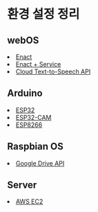 # 환경 설정 정리
## webOS
<li><a href="https://github.com/webOS-KOSS/main-setting/blob/main/webOS/Enact.md">Enact</a></li>
<li><a href="https://github.com/webOS-KOSS/main-setting/blob/main/webOS/EnactService.md">Enact + Service</a></li>
<li><a href="https://github.com/webOS-KOSS/main-setting/blob/main/webOS/TTS.md">Cloud Text-to-Speech API</a></li>

## Arduino
<li><a href="https://github.com/webOS-KOSS/main-setting/blob/main/Arduino/ESP32.md">ESP32</a></li>
<li><a href="https://github.com/webOS-KOSS/main-setting/blob/main/Arduino/ESP32-CAM.md">ESP32-CAM</a></li>
<li><a href="https://github.com/webOS-KOSS/main-setting/blob/main/Arduino/ESP8266.md">ESP8266</a></li>

## Raspbian OS
<li><a href="https://github.com/webOS-KOSS/main-setting/blob/main/Raspbian/GoogleDrive.md">Google Drive API</a></li>

## Server
<li><a href="https://github.com/webOS-KOSS/main-setting/blob/main/Server/EC2.md">AWS EC2</a></li>
